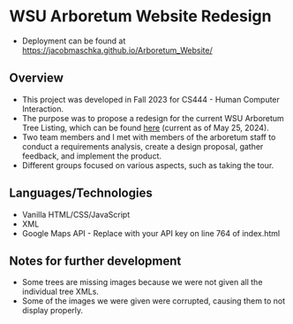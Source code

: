 # WSU Arboretum Website Redesign
- Deployment can be found at https://jacobmaschka.github.io/Arboretum_Website/
## Overview
- This project was developed in Fall 2023 for CS444 - Human Computer Interaction.
- The purpose was to propose a redesign for the current WSU Arboretum Tree Listing, which can be found [here](https://www2.winona.edu/m/arboretum/directory.asp?t=1) (current as of May 25, 2024).
- Two team members and I met with members of the arboretum staff to conduct a requirements analysis, create a design proposal, gather feedback, and implement the product.
- Different groups focused on various aspects, such as taking the tour.
## Languages/Technologies
- Vanilla HTML/CSS/JavaScript
- XML
- Google Maps API - Replace with your API key on line 764 of index.html
## Notes for further development
- Some trees are missing images because we were not given all the individual tree XMLs.
- Some of the images we were given were corrupted, causing them to not display properly.
